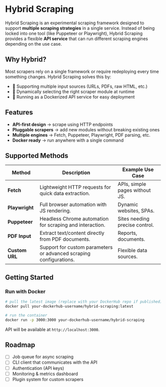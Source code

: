 # Hybrid Scraping

Hybrid Scraping is an experimental scraping framework designed to support **multiple scraping strategies** in a single service. Instead of being locked into one tool (like Puppeteer or Playwright), Hybrid Scraping provides a flexible **API service** that can run different scraping engines depending on the use case.

## Why Hybrid?

Most scrapers rely on a single framework or require redeploying every time something changes. Hybrid Scraping solves this by:  

- 🚀 Supporting multiple input sources (URLs, PDFs, raw HTML, etc.)  
- 🔄 Dynamically selecting the right scraper module at runtime  
- 🐳 Running as a Dockerized API service for easy deployment  

## Features

- **API-first design** → scrape using HTTP endpoints  
- **Pluggable scrapers** → add new modules without breaking existing ones  
- **Multiple engines** → Fetch, Puppeteer, Playwright, PDF parsing, etc.  
- **Docker ready** → run anywhere with a single command  

## Supported Methods

| Method         | Description                                                                 | Example Use Case               |
|----------------|-----------------------------------------------------------------------------|--------------------------------|
| **Fetch**      | Lightweight HTTP requests for quick data extraction.                       | APIs, simple pages without JS. |
| **Playwright** | Full browser automation with JS rendering.                                 | Dynamic websites, SPAs.        |
| **Puppeteer**  | Headless Chrome automation for scraping and interaction.                   | Sites needing precise control. |
| **PDF Input**  | Extract text/content directly from PDF documents.                          | Reports, documents.            |
| **Custom URL** | Support for custom parameters or advanced scraping configurations.         | Flexible data sources.         |

## Getting Started

### Run with Docker

```bash
# pull the latest image (replace with your DockerHub repo if published)
docker pull your-dockerhub-username/hybrid-scraping:latest

# run the container
docker run -p 3000:3000 your-dockerhub-username/hybrid-scraping
```

API will be available at `http://localhost:3000`.

<!-- ### 2. Run with Docker Compose

Create a `docker-compose.yml`:

start it:

```bash
docker compose up -d
```

### 3. Example API Usage

#### Scrape a URL

```bash
curl -X POST http://localhost:3000/scrape   -H "Content-Type: application/json"   -d '{
    "id": "fetch",
    "input": "https://example.com"
  }'
```

#### Scrape a PDF

```bash
curl -X POST http://localhost:3000/scrape   -H "Content-Type: application/json"   -d '{
    "id": "pdf",
    "input": "https://example.com/report.pdf"
  }'
```

### Example Response

```json
{
  "data": "<extracted content>",
  "meta": {
    "method": "fetch",
    "durationMs": 1245,
    "success": true
  }
}
``` -->

## Roadmap

- [ ] Job queue for async scraping  
- [ ] CLI client that communicates with the API  
- [ ] Authentication (API keys)  
- [ ] Monitoring & metrics dashboard  
- [ ] Plugin system for custom scrapers  
